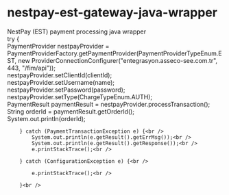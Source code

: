 # nestpay-est-gateway-java-wrapper
NestPay (EST) payment processing java wrapper
<br />
try { <br />
			PaymentProvider nestpayProvider = PaymentProviderFactory.getPaymentProvider(PaymentProviderTypeEnum.EST, new ProviderConnectionConfigurer("entegrasyon.asseco-see.com.tr", 443, "/fim/api"));<br />
			nestpayProvider.setClientId(clientId);<br />
			nestpayProvider.setUsername(name);<br />
			nestpayProvider.setPassword(password);<br />
			nestpayProvider.setType(ChargeTypeEnum.AUTH);<br />
			PaymentResult paymentResult = nestpayProvider.processTransaction();<br />
			String orderId = paymentResult.getOrderId();<br />
			System.out.println(orderId);<br />
			
			
		} catch (PaymentTransactionException e) {<br />
			System.out.println(e.getResult().getErrMsg());<br />
			System.out.println(e.getResult().getResponse());<br />
			e.printStackTrace();<br />
			
		} catch (ConfigurationException e) {<br />
			
			e.printStackTrace();<br />
			
		}<br />
